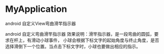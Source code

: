 # MyApplication
android 自定义View弯曲滑竿指示器

android 自定义弯曲滑竿指示器 效果说明：滑竿指示器，是一段弯曲的圆弧，要求在杆上，有滑动小球事件，
小球会根据下标文字的起始角度与终止角度，是否选择滑倒下一个位置。当点击下标文字时，小球也要做出相应的指示。
